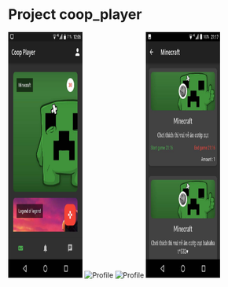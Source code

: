 # Project coop_player


<div class="row">
  <div class="column">
    <img alt="Profile" src="https://github.com/baybayhaiba/CoopPlayer/blob/master/assets/media/274111051_262827036032356_2874725871242501443_n.jpg" width="30%" height="500"/>
    <img alt="Profile" srchttps://github.com/baybayhaiba/CoopPlayer/blob/master/assets/media/274040617_1663205837352057_2093124176678963343_n.jpg" width="30%" height="500"/>
     <img alt="Profile" src="https://github.com/baybayhaiba/CoopPlayer/blob/master/assets/media/273847398_367512761855330_5322255978667260498_n.jpgg" width="30%" height="500"/>
     <img alt="Profile" src="https://github.com/baybayhaiba/CoopPlayer/blob/master/assets/media/273641621_1022494718355708_4524348372295306262_n.jpg" width="30%" height="500"/>
  </div>
</div>
